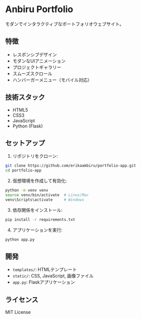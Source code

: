 # Anbiru Portfolio

モダンでインタラクティブなポートフォリオウェブサイト。

## 特徴

- レスポンシブデザイン
- モダンなUIアニメーション
- プロジェクトギャラリー
- スムーズスクロール
- ハンバーガーメニュー（モバイル対応）

## 技術スタック

- HTML5
- CSS3
- JavaScript
- Python (Flask)

## セットアップ

1. リポジトリをクローン:
```bash
git clone https://github.com/erikaambiru/portfolio-app.git
cd portfolio-app
```

2. 仮想環境を作成して有効化:
```bash
python -m venv venv
source venv/bin/activate  # Linux/Mac
venv\Scripts\activate     # Windows
```

3. 依存関係をインストール:
```bash
pip install -r requirements.txt
```

4. アプリケーションを実行:
```bash
python app.py
```

## 開発

- `templates/`: HTMLテンプレート
- `static/`: CSS, JavaScript, 画像ファイル
- `app.py`: Flaskアプリケーション

## ライセンス

MIT License
